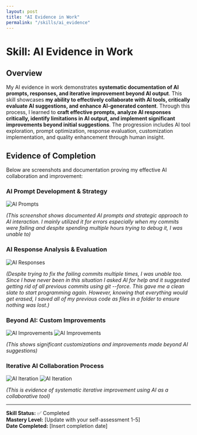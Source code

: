```yaml
---
layout: post
title: "AI Evidence in Work"
permalink: "/skills/ai_evidence"
---
```


# Skill: AI Evidence in Work

## Overview

My AI evidence in work demonstrates **systematic documentation of AI prompts, responses, and iterative improvement beyond AI output**. This skill showcases **my ability to effectively collaborate with AI tools, critically evaluate AI suggestions, and enhance AI-generated content**. Through this process, I learned to **craft effective prompts, analyze AI responses critically, identify limitations in AI output, and implement significant improvements beyond initial suggestions**. The progression includes AI tool exploration, prompt optimization, response evaluation, customization implementation, and quality enhancement through human insight.

## Evidence of Completion

Below are screenshots and documentation proving my effective AI collaboration and improvement:

### AI Prompt Development & Strategy
![AI Prompts](/student/assets/images/usingai.png)

*(This screenshot shows documented AI prompts and strategic approach to AI interaction. I mainly utilized it for errors especially when my commits were failing and despite spending multiple hours trying to debug it, I was unable to)*

### AI Response Analysis & Evaluation
![AI Responses](/student/assets/images/airesponses.png)

*(Despite trying to fix the failing commits multiple times, I was unable too. Since I have never been in this situation I asked AI for help and it suggested getting rid of all previous commits using git --force. This gave me a clean slate to start programming again. However, knowing that everything would get erased, I saved all of my previous code as files in a folder to ensure nothing was lost.)*

### Beyond AI: Custom Improvements
![AI Improvements](/student/assets/images/aibasic.png)
![AI Improvements](/student/assets/images/selfimproved.png)

*(This shows significant customizations and improvements made beyond AI suggestions)*

### Iterative AI Collaboration Process
![AI Iteration](/student/assets/images/aihelp1.png)
![AI Iteration](/student/assets/images/aihelp2.png)

*(This is evidence of systematic iterative improvement using AI as a collaborative tool)*

---
**Skill Status:** ✅ Completed  
**Mastery Level:** [Update with your self-assessment 1-5]  
**Date Completed:** [Insert completion date]